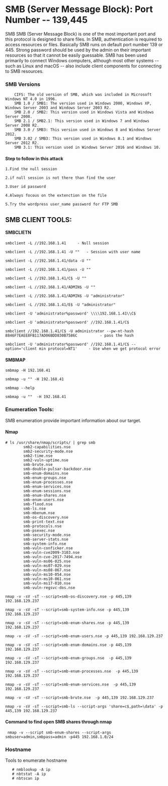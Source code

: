 # SMB (Server Message Block): Port Number -- 139,445
SMB SMB (Server Message Block) is one of the most important port and this protocol is designed to share files. In SMB, authentication is required to access resources or files. Basically SMB runs on default port number 139 or 445. Strong password should be used by the admin on their important resources so that it cannot be easily guessable. 
SMB has been used primarily to connect Windows computers, although most other systems -- such as Linux and macOS -- also include client components for connecting to SMB resources.
### SMB Versions
```
    CIFS: The old version of SMB, which was included in Microsoft Windows NT 4.0 in 1996.
    SMB 1.0 / SMB1: The version used in Windows 2000, Windows XP, Windows Server 2003 and Windows Server 2003 R2.
    SMB 2.0 / SMB2: This version used in Windows Vista and Windows Server 2008.
    SMB 2.1 / SMB2.1: This version used in Windows 7 and Windows Server 2008 R2.
    SMB 3.0 / SMB3: This version used in Windows 8 and Windows Server 2012.
    SMB 3.02 / SMB3: This version used in Windows 8.1 and Windows Server 2012 R2.
    SMB 3.1: This version used in Windows Server 2016 and Windows 10.
```
#### Step to follow in this attack

```
1.Find the null session

2.if null session is not there than find the user

3.User id password 

4.Always focous on the extenction on the file

5.Try the wordpress user_name password for FTP SMB   
```

## SMB CLIENT TOOLS:

#### SMBCLIETN
```
smbclient -L //192.168.1.41		- Null session

smbclient -L //192.168.1.41 -U ""	- Session with user name

smbclient -L //192.168.1.41/data -U ""

smbclient -L //192.168.1.41/pass -U ""

smbclient -L //192.168.1.41/C$ -U ""

smbclient -L //192.168.1.41/ADMIN$ -U ""

smbclient -L //192.168.1.41/ADMIN$ -U "administrator"

smbclient -L //192.168.1.41/E$ -U "administrator"

smbclient -U 'administrator%password' \\\\192.168.1.41\\C$ 

smbclient -U 'administrator%password' //192.168.1.41/C$

smbclient //192.168.1.41/C$ -U administrator --pw-nt-hash 8846F7EAEE8FB117AD06BDD830B7586C    	    - pass the hash

smbclient -U 'administrator%password' //192.168.1.41/C$ --option='client min protocol=NT1'	   - Use when we get protocol error

```
#### SMBMAP

```
smbmap -H 192.168.41

smbmap -u "" -H 192.168.41

smbmap --help

smbmap -u ""  -H 192.168.41

```
### Enumeration Tools:
SMB enumeration provide important information about our target.
#### Nmap
```
# ls /usr/share/nmap/scripts/ | grep smb
		smb2-capabilities.nse
		smb2-security-mode.nse
		smb2-time.nse
		smb2-vuln-uptime.nse
		smb-brute.nse
		smb-double-pulsar-backdoor.nse
		smb-enum-domains.nse
		smb-enum-groups.nse
		smb-enum-processes.nse
		smb-enum-services.nse
		smb-enum-sessions.nse
		smb-enum-shares.nse
		smb-enum-users.nse
		smb-flood.nse
		smb-ls.nse
		smb-mbenum.nse
		smb-os-discovery.nse
		smb-print-text.nse
		smb-protocols.nse
		smb-psexec.nse
		smb-security-mode.nse
		smb-server-stats.nse
		smb-system-info.nse
		smb-vuln-conficker.nse
		smb-vuln-cve2009-3103.nse
		smb-vuln-cve-2017-7494.nse
		smb-vuln-ms06-025.nse
		smb-vuln-ms07-029.nse
		smb-vuln-ms08-067.nse
		smb-vuln-ms10-054.nse
		smb-vuln-ms10-061.nse
		smb-vuln-ms17-010.nse
		smb-vuln-regsvc-dos.nse
		
nmap -v -sV -sT --script=smb-os-discovery.nse -p 445,139 192.168.129.237

nmap -v -sV -sT --script=smb-system-info.nse -p 445,139 192.168.129.237

nmap -v -sV -sT --script=smb-enum-shares.nse -p 445,139 192.168.129.237

nmap -v -sV -sT --script=smb-enum-users.nse -p 445,139 192.168.129.237

nmap -v -sV -sT --script=smb-enum-domains.nse -p 445,139 192.168.129.237

nmap -v -sV -sT --script=smb-enum-groups.nse  -p 445,139 192.168.129.237

nmap -v -sV -sT --script=smb-enum-processes.nse  -p 445,139 192.168.129.237

nmap -v -sV -sT --script=smb-enum-services.nse  -p 445,139 192.168.129.237

nmap -v -sV -sT --script=smb-brute.nse  -p 445,139 192.168.129.237

nmap -v -sV -sT --script=smb-ls --script-args 'share=c$,path=\data' -p 445,139 192.168.129.237

```
#### Command to find open SMB shares through nmap
```
 nmap -v --script smb-enum-shares --script-args smbuser=admin,smbpass=admin -p445 192.168.1.0/24
```
### Hostname
 Tools to enumerate hostname
 
```
   # nmblookup -A ip
   # nbtstat -A ip
   # nbtscan ip
